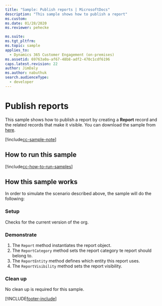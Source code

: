 ```yaml
---
title: "Sample: Publish reports | MicrosoftDocs"
description: "This sample shows how to publish a report"
ms.custom:
ms.date: 01/28/2020
ms.reviewer: pehecke

ms.suite:
ms.tgt_pltfrm:
ms.topic: sample
applies_to:
  - Dynamics 365 Customer Engagement (on-premises)
ms.assetid: 69763a0a-af67-48b8-adf2-470c1cdf6196
caps.latest.revision: 22
author: JimDaly
ms.author: nabuthuk
search.audienceType:
  - developer
---
```


# Publish reports

This sample shows how to publish a report by creating a **Report** record and the related records that make it visible. You can download the sample from [here](https://github.com/microsoft/PowerApps-Samples/tree/master/dataverse/orgsvc/CSharp/PublishReport).

[!include[cc-sample-note](includes/cc-sample-note.md)]

## How to run this sample

[!include[cc-how-to-run-samples](includes/cc-how-to-run-PA-samples.md)]

## How this sample works

In order to simulate the scenario described above, the sample will do the following:

### Setup

Checks for the current version of the org.

### Demonstrate

1. The `Report` method instantiates the report object.
2. The `ReportCategory` method sets the report category te report should belong to.
3. The `ReportEntity` method defines which entity this report uses.
4. The `ReportVisibility` method sets the report visibility.

### Clean up

No clean up is required for this sample.

[!INCLUDE[footer-include](../../../includes/footer-banner.md)]
